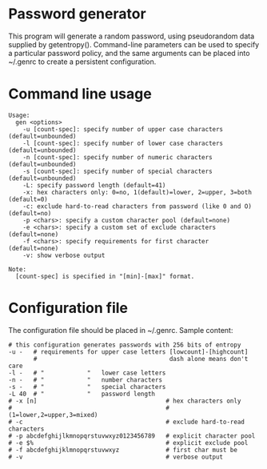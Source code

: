 # Password generator

This program will generate a random password, using pseudorandom data supplied by getentropy().
Command-line parameters can be used to specify a particular password policy, and the same
arguments can be placed into ~/.genrc to create a persistent configuration.

# Command line usage

```
Usage:
  gen <options>
    -u [count-spec]: specify number of upper case characters (default=unbounded)
    -l [count-spec]: specify number of lower case characters (default=unbounded)
    -n [count-spec]: specify number of numeric characters (default=unbounded)
    -s [count-spec]: specify number of special characters (default=unbounded)
    -L: specify password length (default=41)
    -x: hex characters only: 0=no, 1(default)=lower, 2=upper, 3=both (default=0)
    -c: exclude hard-to-read characters from password (like 0 and O) (default=no)
    -p <chars>: specify a custom character pool (default=none)
    -e <chars>: specify a custom set of exclude characters (default=none)
    -f <chars>: specify requirements for first character (default=none)
    -v: show verbose output

Note:
  [count-spec] is specified in "[min]-[max]" format.
```

# Configuration file

The configuration file should be placed in ~/.genrc. Sample content:

```
# this configuration generates passwords with 256 bits of entropy
-u -   # requirements for upper case letters [lowcount]-[highcount]
       #                                     dash alone means don't care
-l -   # "            "   lower case letters
-n -   # "            "   number characters
-s -   # "            "   special characters
-L 40  # "            "   password length
# -x [n]                                    # hex characters only
#                                           #   (1=lower,2=upper,3=mixed)
# -c                                        # exclude hard-to-read characters
# -p abcdefghijlkmnopqrstuvwxyz0123456789   # explicit character pool
# -e $%                                     # explicit exclude pool
# -f abcdefghijklmnopqrstuvwxyz             # first char must be
# -v                                        # verbose output
```

